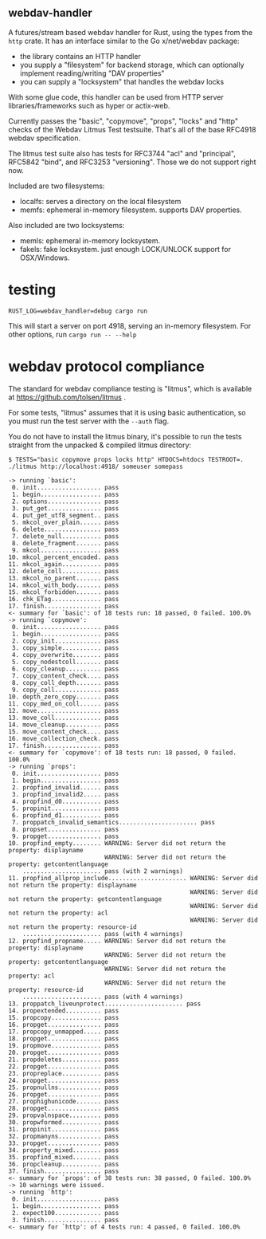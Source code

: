 
## webdav-handler

A futures/stream based webdav handler for Rust, using the types from
the `http` crate. It has an interface similar to the Go x/net/webdav package:

- the library contains an HTTP handler
- you supply a "filesystem" for backend storage, which can optionally
  implement reading/writing "DAV properties"
- you can supply a "locksystem" that handles the webdav locks

With some glue code, this handler can be used from HTTP server
libraries/frameworks such as hyper or actix-web.

Currently passes the "basic", "copymove", "props", "locks" and "http"
checks of the Webdav Litmus Test testsuite. That's all of the base
RFC4918 webdav specification.

The litmus test suite also has tests for RFC3744 "acl" and "principal",
RFC5842 "bind", and RFC3253 "versioning". Those we do not support right now.

Included are two filesystems:
- localfs: serves a directory on the local filesystem
- memfs: ephemeral in-memory filesystem. supports DAV properties.

Also included are two locksystems:

- memls: ephemeral in-memory locksystem.
- fakels: fake locksystem. just enough LOCK/UNLOCK support for OSX/Windows.

# testing

```
RUST_LOG=webdav_handler=debug cargo run
```

This will start a server on port 4918, serving an in-memory filesystem.
For other options, run `cargo run -- --help`

# webdav protocol compliance

The standard for webdav compliance testing is "litmus", which is available
at https://github.com/tolsen/litmus .

For some tests, "litmus" assumes that it is using basic authentication, so
you must run the test server with the `--auth` flag.

You do not have to install the litmus binary, it's possible to run the tests
straight from the unpacked & compiled litmus directory:

```
$ TESTS="basic copymove props locks http" HTDOCS=htdocs TESTROOT=. ./litmus http://localhost:4918/ someuser somepass

-> running `basic':
 0. init.................. pass
 1. begin................. pass
 2. options............... pass
 3. put_get............... pass
 4. put_get_utf8_segment.. pass
 5. mkcol_over_plain...... pass
 6. delete................ pass
 7. delete_null........... pass
 8. delete_fragment....... pass
 9. mkcol................. pass
10. mkcol_percent_encoded. pass
11. mkcol_again........... pass
12. delete_coll........... pass
13. mkcol_no_parent....... pass
14. mkcol_with_body....... pass
15. mkcol_forbidden....... pass
16. chk_ETag.............. pass
17. finish................ pass
<- summary for `basic': of 18 tests run: 18 passed, 0 failed. 100.0%
-> running `copymove':
 0. init.................. pass
 1. begin................. pass
 2. copy_init............. pass
 3. copy_simple........... pass
 4. copy_overwrite........ pass
 5. copy_nodestcoll....... pass
 6. copy_cleanup.......... pass
 7. copy_content_check.... pass
 8. copy_coll_depth....... pass
 9. copy_coll............. pass
10. depth_zero_copy....... pass
11. copy_med_on_coll...... pass
12. move.................. pass
13. move_coll............. pass
14. move_cleanup.......... pass
15. move_content_check.... pass
16. move_collection_check. pass
17. finish................ pass
<- summary for `copymove': of 18 tests run: 18 passed, 0 failed. 100.0%
-> running `props':
 0. init.................. pass
 1. begin................. pass
 2. propfind_invalid...... pass
 3. propfind_invalid2..... pass
 4. propfind_d0........... pass
 5. propinit.............. pass
 6. propfind_d1........... pass
 7. proppatch_invalid_semantics...................... pass
 8. propset............... pass
 9. propget............... pass
10. propfind_empty........ WARNING: Server did not return the property: displayname
                           WARNING: Server did not return the property: getcontentlanguage
    ...................... pass (with 2 warnings)
11. propfind_allprop_include...................... WARNING: Server did not return the property: displayname
                                                   WARNING: Server did not return the property: getcontentlanguage
                                                   WARNING: Server did not return the property: acl
                                                   WARNING: Server did not return the property: resource-id
    ...................... pass (with 4 warnings)
12. propfind_propname..... WARNING: Server did not return the property: displayname
                           WARNING: Server did not return the property: getcontentlanguage
                           WARNING: Server did not return the property: acl
                           WARNING: Server did not return the property: resource-id
    ...................... pass (with 4 warnings)
13. proppatch_liveunprotect...................... pass
14. propextended.......... pass
15. propcopy.............. pass
16. propget............... pass
17. propcopy_unmapped..... pass
18. propget............... pass
19. propmove.............. pass
20. propget............... pass
21. propdeletes........... pass
22. propget............... pass
23. propreplace........... pass
24. propget............... pass
25. propnullns............ pass
26. propget............... pass
27. prophighunicode....... pass
28. propget............... pass
29. propvalnspace......... pass
30. propwformed........... pass
31. propinit.............. pass
32. propmanyns............ pass
33. propget............... pass
34. property_mixed........ pass
35. propfind_mixed........ pass
36. propcleanup........... pass
37. finish................ pass
<- summary for `props': of 38 tests run: 38 passed, 0 failed. 100.0%
-> 10 warnings were issued.
-> running `http':
 0. init.................. pass
 1. begin................. pass
 2. expect100............. pass
 3. finish................ pass
<- summary for `http': of 4 tests run: 4 passed, 0 failed. 100.0%

```
